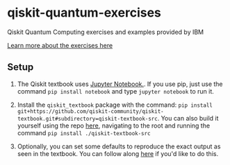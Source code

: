 # qiskit-quantum-exercises
Qiskit Quantum Computing exercises and examples provided by IBM

[Learn more about the exercises here](https://qiskit.org/textbook/preface.html)

## Setup
1. The Qiskit textbook uses [Jupyter Notebook.](https://jupyter.org/install). If you use pip, just use the command `pip install notebook` and type `jupyter notebook` to run it.

2. Install the `qiskit_textbook` package with the command: `pip install git+https://github.com/qiskit-community/qiskit-textbook.git#subdirectory=qiskit-textbook-src`. You can also build it yourself using the repo [here](https://github.com/qiskit-community/qiskit-textbook), navigating to the root and running the command `pip install ./qiskit-textbook-src`

3. Optionally, you can set some defaults to reproduce the exact output as seen in the textbook. You can follow along [here](https://qiskit.org/textbook/ch-prerequisites/setting-the-environment.html#Steps-to-reproduce-exact-prerendered-output-as-given-in-qiskit-textbook-(Optional)) if you'd like to do this.
